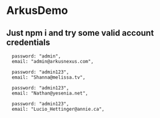 # ArkusDemo

## Just npm i and try some valid account credentials

      password: "admin",
      email: "admin@arkusnexus.com",
      
      password: "admin123",
      email: "Shanna@melissa.tv",
      
      password: "admin123",
      email: "Nathan@yesenia.net",
      
      password: "admin123",
      email: "Lucio_Hettinger@annie.ca",

